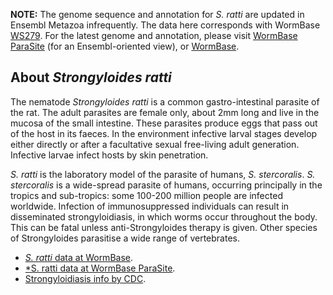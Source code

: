 
**NOTE:** The genome sequence and annotation for *S. ratti* are updated
in Ensembl Metazoa infrequently. The data here corresponds with WormBase
[WS279](https://downloads.wormbase.org/releases/WS279/species/s_ratti). For the
latest genome and annotation, please visit [WormBase
ParaSite](https://parasite.wormbase.org/Strongyloides_ratti_prjeb125/Info/Index/) (for an Ensembl-oriented view),
or [WormBase](https://wormbase.org/species/s_ratti).

About *Strongyloides ratti*
---------------------------

The nematode *Strongyloides ratti* is a common gastro-intestinal parasite of the rat. The adult parasites are female only, about 2mm long and live in the mucosa of the small intestine. These parasites produce eggs that pass out of the host in its faeces. In the environment infective larval stages develop either directly or after a facultative sexual free-living adult generation. Infective larvae infect hosts by skin penetration.

*S. ratti* is the laboratory model of the parasite of humans, *S. stercoralis*. *S. stercoralis* is a wide-spread parasite of humans, occurring principally in the tropics and sub-tropics: some 100-200 million people are infected worldwide. Infection of immunosuppressed individuals can result in disseminated strongyloidiasis, in which worms occur throughout the body. This can be fatal unless anti-Strongyloides therapy is given. Other species of Strongyloides parasitise a wide range of vertebrates.

-   [*S. ratti* data at WormBase](https://wormbase.org/species/s_ratti). 
-   [*S. ratti data at WormBase ParaSite](https://parasite.wormbase.org/Strongyloides_ratti_prjeb125/Info/Index/).
-   [Strongyloidiasis info by CDC](https://www.cdc.gov/parasites/strongyloides/index.html). 

